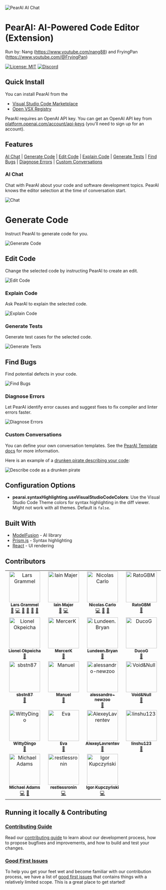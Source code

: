 ![PearAI AI Chat](https://raw.githubusercontent.com/pearai-ai/pearai-vscode/main/asset/pearai-header-2.gif)

# PearAI: AI-Powered Code Editor (Extension)

Run by: Nang (https://www.youtube.com/nang88) and FryingPan (https://www.youtube.com/@FryingPan)

<!-- prettier-ignore-start -->
[![License: MIT](https://img.shields.io/badge/License-MIT-yellow.svg)](https://opensource.org/licenses/MIT)
[![Discord](https://discordapp.com/api/guilds/1061938502327091271/widget.png?style=shield)](https://discord.gg/8KN2HmyZmn)<!-- ALL-CONTRIBUTORS-BADGE:START - Do not remove or modify this section -->

<!-- prettier-ignore-end -->

## Quick Install

You can install PearAI from the

- [Visual Studio Code Marketplace](https://marketplace.visualstudio.com/items?itemName=PearAI.pearai-vscode)
- [Open VSX Registry](https://open-vsx.org/extension/PearAI/pearai-vscode)

PearAI requires an OpenAI API key. You can get an OpenAI API key from [platform.openai.com/account/api-keys](https://platform.openai.com/account/api-keys) (you'll need to sign up for an account).

## Features

[AI Chat](#ai-chat) | [Generate Code](#generate-code) | [Edit Code](#edit-code) | [Explain Code](#explain-code) | [Generate Tests](#generate-tests) | [Find Bugs](#find-bugs) | [Diagnose Errors](#diagnose-errors) | [Custom Conversations](#custom-conversations)

### AI Chat

Chat with PearAI about your code and software development topics. PearAI knows the editor selection at the time of conversation start.

![Chat](https://raw.githubusercontent.com/pearai-ai/pearai-vscode/main/app/vscode/asset/media/screenshot-start-chat.png)

# Generate Code

Instruct PearAI to generate code for you.

![Generate Code](https://raw.githubusercontent.com/pearai-ai/pearai-vscode/main/app/vscode/asset/media/screenshot-generate-code.gif)

## Edit Code

Change the selected code by instructing PearAI to create an edit.

![Edit Code](https://raw.githubusercontent.com/pearai-ai/pearai-vscode/main/app/vscode/asset/media/screenshot-edit-code.gif)

### Explain Code

Ask PearAI to explain the selected code.

![Explain Code](https://raw.githubusercontent.com/pearai-ai/pearai-vscode/main/app/vscode/asset/media/screenshot-code-explanation.png)

### Generate Tests

Generate test cases for the selected code.

![Generate Tests](https://raw.githubusercontent.com/pearai-ai/pearai-vscode/main/app/vscode/asset/media/screenshot-generate-test.gif)

## Find Bugs

Find potential defects in your code.

![Find Bugs](https://raw.githubusercontent.com/pearai-ai/pearai-vscode/main/app/vscode/asset/media/screenshot-find-bugs.png)

### Diagnose Errors

Let PearAI identify error causes and suggest fixes to fix compiler and linter errors faster.

![Diagnose Errors](https://raw.githubusercontent.com/pearai-ai/pearai-vscode/main/app/vscode/asset/media/screenshot-diagnose-errors.gif)

### Custom Conversations

You can define your own conversation templates. See the [PearAI Template docs](https://github.com/pearai-ai/pearai-vscode/blob/main/doc/pearai-templates.md) for more information.

Here is an example of a [drunken pirate describing your code](https://github.com/pearai-ai/pearai-vscode/blob/main/template/fun/drunken-pirate.rdt.md):

![Describe code as a drunken pirate](https://raw.githubusercontent.com/pearai-ai/pearai-vscode/main/app/vscode/asset/media/drunken-pirate.gif)

## Configuration Options

- **pearai.syntaxHighlighting.useVisualStudioCodeColors**: Use the Visual Studio Code Theme colors for syntax highlighting in the diff viewer. Might not work with all themes. Default is `false`.

## Built With

- [ModelFusion](https://modelfusion/dev) - AI library
- [Prism.js](https://prismjs.com/) - Syntax highlighting
- [React](https://reactjs.org/) - UI rendering

## Contributors

<!-- ALL-CONTRIBUTORS-LIST:START - Do not remove or modify this section -->
<!-- prettier-ignore-start -->
<!-- markdownlint-disable -->
<table>
  <tbody>
    <tr>
      <td align="center" valign="top" width="25%"><a href="http://larsgrammel.de"><img src="https://avatars0.githubusercontent.com/u/205036?v=4?s=100" width="100px;" alt="Lars Grammel"/><br /><sub><b>Lars Grammel</b></sub></a><br /><a href="#ideas-lgrammel" title="Ideas, Planning, & Feedback">🤔</a> <a href="https://github.com/pearai-ai/pearai-vscode/commits?author=lgrammel" title="Code">💻</a> <a href="https://github.com/pearai-ai/pearai-vscode/commits?author=lgrammel" title="Documentation">📖</a> <a href="https://github.com/pearai-ai/pearai-vscode/pulls?q=is%3Apr+reviewed-by%3Algrammel" title="Reviewed Pull Requests">👀</a> <a href="#question-lgrammel" title="Answering Questions">💬</a> <a href="https://github.com/pearai-ai/pearai-vscode/issues?q=author%3Algrammel" title="Bug reports">🐛</a></td>
      <td align="center" valign="top" width="25%"><a href="http://iainvm.github.io"><img src="https://avatars.githubusercontent.com/u/2806167?v=4?s=100" width="100px;" alt="Iain Majer"/><br /><sub><b>Iain Majer</b></sub></a><br /><a href="https://github.com/pearai-ai/pearai-vscode/issues?q=author%3Aiainvm" title="Bug reports">🐛</a> <a href="https://github.com/pearai-ai/pearai-vscode/commits?author=iainvm" title="Code">💻</a></td>
      <td align="center" valign="top" width="25%"><a href="https://nicoespeon.com"><img src="https://avatars0.githubusercontent.com/u/1094774?v=4?s=100" width="100px;" alt="Nicolas Carlo"/><br /><sub><b>Nicolas Carlo</b></sub></a><br /><a href="https://github.com/pearai-ai/pearai-vscode/commits?author=nicoespeon" title="Code">💻</a> <a href="https://github.com/pearai-ai/pearai-vscode/commits?author=nicoespeon" title="Documentation">📖</a> <a href="https://github.com/pearai-ai/pearai-vscode/issues?q=author%3Anicoespeon" title="Bug reports">🐛</a></td>
      <td align="center" valign="top" width="25%"><a href="https://github.com/RatoGBM"><img src="https://avatars.githubusercontent.com/u/80184495?v=4?s=100" width="100px;" alt="RatoGBM"/><br /><sub><b>RatoGBM</b></sub></a><br /><a href="https://github.com/pearai-ai/pearai-vscode/issues?q=author%3ARatoGBM" title="Bug reports">🐛</a></td>
    </tr>
    <tr>
      <td align="center" valign="top" width="25%"><a href="https://www.lionelokpeicha.dev/"><img src="https://avatars.githubusercontent.com/u/60504466?v=4?s=100" width="100px;" alt="Lionel Okpeicha"/><br /><sub><b>Lionel Okpeicha</b></sub></a><br /><a href="https://github.com/pearai-ai/pearai-vscode/issues?q=author%3Alohnsonok" title="Bug reports">🐛</a></td>
      <td align="center" valign="top" width="25%"><a href="https://github.com/MercerK"><img src="https://avatars.githubusercontent.com/u/13123338?v=4?s=100" width="100px;" alt="MercerK"/><br /><sub><b>MercerK</b></sub></a><br /><a href="https://github.com/pearai-ai/pearai-vscode/issues?q=author%3AMercerK" title="Bug reports">🐛</a></td>
      <td align="center" valign="top" width="25%"><a href="https://github.com/lundeen-bryan"><img src="https://avatars.githubusercontent.com/u/13512507?v=4?s=100" width="100px;" alt="Lundeen.Bryan"/><br /><sub><b>Lundeen.Bryan</b></sub></a><br /><a href="#ideas-lundeen-bryan" title="Ideas, Planning, & Feedback">🤔</a></td>
      <td align="center" valign="top" width="25%"><a href="https://github.com/DucoG"><img src="https://avatars.githubusercontent.com/u/67788719?v=4?s=100" width="100px;" alt="DucoG"/><br /><sub><b>DucoG</b></sub></a><br /><a href="#ideas-DucoG" title="Ideas, Planning, & Feedback">🤔</a></td>
    </tr>
    <tr>
      <td align="center" valign="top" width="25%"><a href="https://github.com/sbstn87"><img src="https://avatars.githubusercontent.com/u/37237675?v=4?s=100" width="100px;" alt="sbstn87"/><br /><sub><b>sbstn87</b></sub></a><br /><a href="#ideas-sbstn87" title="Ideas, Planning, & Feedback">🤔</a></td>
      <td align="center" valign="top" width="25%"><a href="https://dev.page/tennox"><img src="https://avatars.githubusercontent.com/u/2084639?v=4?s=100" width="100px;" alt="Manuel"/><br /><sub><b>Manuel</b></sub></a><br /><a href="#ideas-tennox" title="Ideas, Planning, & Feedback">🤔</a></td>
      <td align="center" valign="top" width="25%"><a href="https://github.com/alessandro-newzoo"><img src="https://avatars.githubusercontent.com/u/47320294?v=4?s=100" width="100px;" alt="alessandro-newzoo"/><br /><sub><b>alessandro-newzoo</b></sub></a><br /><a href="#ideas-alessandro-newzoo" title="Ideas, Planning, & Feedback">🤔</a></td>
      <td align="center" valign="top" width="25%"><a href="https://github.com/Void-n-Null"><img src="https://avatars.githubusercontent.com/u/70048414?v=4?s=100" width="100px;" alt="Void&Null"/><br /><sub><b>Void&Null</b></sub></a><br /><a href="#ideas-Void-n-Null" title="Ideas, Planning, & Feedback">🤔</a></td>
    </tr>
    <tr>
      <td align="center" valign="top" width="25%"><a href="https://github.com/WittyDingo"><img src="https://avatars.githubusercontent.com/u/63050074?v=4?s=100" width="100px;" alt="WittyDingo"/><br /><sub><b>WittyDingo</b></sub></a><br /><a href="#ideas-WittyDingo" title="Ideas, Planning, & Feedback">🤔</a></td>
      <td align="center" valign="top" width="25%"><a href="https://github.com/eva-lam"><img src="https://avatars.githubusercontent.com/u/29745387?v=4?s=100" width="100px;" alt="Eva"/><br /><sub><b>Eva</b></sub></a><br /><a href="#ideas-eva-lam" title="Ideas, Planning, & Feedback">🤔</a></td>
      <td align="center" valign="top" width="25%"><a href="https://github.com/AlexeyLavrentev"><img src="https://avatars.githubusercontent.com/u/105936590?v=4?s=100" width="100px;" alt="AlexeyLavrentev"/><br /><sub><b>AlexeyLavrentev</b></sub></a><br /><a href="#ideas-AlexeyLavrentev" title="Ideas, Planning, & Feedback">🤔</a></td>
      <td align="center" valign="top" width="25%"><a href="https://github.com/linshu123"><img src="https://avatars.githubusercontent.com/u/2569559?v=4?s=100" width="100px;" alt="linshu123"/><br /><sub><b>linshu123</b></sub></a><br /><a href="https://github.com/pearai-ai/pearai-vscode/commits?author=linshu123" title="Documentation">📖</a></td>
    </tr>
    <tr>
      <td align="center" valign="top" width="25%"><a href="https://unquietwiki.com"><img src="https://avatars.githubusercontent.com/u/1007551?v=4?s=100" width="100px;" alt="Michael Adams"/><br /><sub><b>Michael Adams</b></sub></a><br /><a href="https://github.com/pearai-ai/pearai-vscode/commits?author=unquietwiki" title="Code">💻</a> <a href="https://github.com/pearai-ai/pearai-vscode/issues?q=author%3Aunquietwiki" title="Bug reports">🐛</a></td>
      <td align="center" valign="top" width="25%"><a href="https://github.com/restlessronin"><img src="https://avatars.githubusercontent.com/u/88921269?v=4?s=100" width="100px;" alt="restlessronin"/><br /><sub><b>restlessronin</b></sub></a><br /><a href="https://github.com/pearai-ai/pearai-vscode/commits?author=restlessronin" title="Code">💻</a></td>
      <td align="center" valign="top" width="25%"><a href="http://kupczynski.info/"><img src="https://avatars.githubusercontent.com/u/166651?v=4?s=100" width="100px;" alt="Igor Kupczyński"/><br /><sub><b>Igor Kupczyński</b></sub></a><br /><a href="https://github.com/pearai-ai/pearai-vscode/commits?author=igor-kupczynski" title="Code">💻</a></td>
    </tr>
  </tbody>
</table>

<!-- markdownlint-restore -->
<!-- prettier-ignore-end -->

<!-- ALL-CONTRIBUTORS-LIST:END -->

## Running it locally & Contributing

### [Contributing Guide][contributing]

Read our [contributing guide][contributing] to learn about our development process, how to propose bugfixes and improvements, and how to build and test your changes.

### [Good First Issues][good-first-issues]

To help you get your feet wet and become familiar with our contribution process, we have a list of [good first issues][good-first-issues] that contains things with a relatively limited scope. This is a great place to get started!

<!-- Links -->

[contributing]: https://github.com/pearai-ai/pearai-vscode/blob/main/CONTRIBUTING.md
[good-first-issues]: https://github.com/pearai-ai/pearai-vscode/labels/good%20first%20issue
